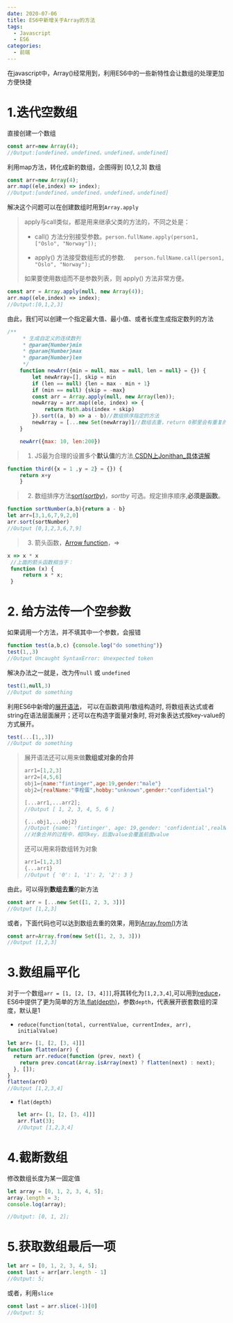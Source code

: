 ```yaml
---
date: 2020-07-06
title: ES6中新增关于Array的方法
tags:
  - Javascript
  - ES6
categories:
  - 前端
---
```

在javascript中，Array()经常用到，利用ES6中的一些新特性会让数组的处理更加方便快捷
# 1.迭代空数组

直接创建一个数组

```javascript
const arr=new Array(4);
//Output:[undefined，undefined，undefined，undefined]
```

利用map方法，转化成新的数组，企图得到 [0,1,2,3] 数组

```javascript
const arr=new Array(4);
arr.map((ele,index) => index);
//Output:[undefined，undefined，undefined，undefined]
```

解决这个问题可以在创建数组时用到`Array.apply`

> apply与call类似，都是用来继承父类的方法的，不同之处是：
>
> - call() 方法分别接受参数。`person.fullName.apply(person1, ["Oslo", "Norway"]);`
>
> - apply() 方法接受数组形式的参数.`	person.fullName.call(person1, "Oslo", "Norway");`
>
> 如果要使用数组而不是参数列表，则 apply() 方法非常方便。

```javascript
const arr = Array.apply(null, new Array(4));
arr.map((ele,index) => index);
//Output:[0,1,2,3]
```

由此，我们可以创建一个指定最大值、最小值、或者长度生成指定数列的方法

```javascript
/**
     * 生成自定义的连续数列
     * @param{Number}min
     * @param{Number}max
     * @param{Number}len
     */
    function newArr({min = null, max = null, len = null} = {}) {
        let newArray=[], skip = min
        if (len == null) {len = max - min + 1}
        if (min == null) {skip = -max}
        const arr = Array.apply(null, new Array(len));
        newArray = arr.map((ele, index) => {
            return Math.abs(index + skip)
        }).sort((a, b) => a - b)//数组排序指定的方法
        newArray = [...new Set(newArray)]//数组去重，return 0那里会有重复的0
    }

    newArr({max: 10, len:200})

```

>1. JS最为合理的设置多个**默认值**的方法,[CSDN上Jonithan_具体讲解](https://blog.csdn.net/a695993410/article/details/80717995)

   ```javascript
   function third({x = 1 ,y = 2} = {}) {
       return x+y
       }
   ```
>
>2. 数组排序方法[sort(*sortby*)](https://www.w3school.com.cn/js/jsref_sort.asp)，*sortby* 可选。规定排序顺序,**必须是函数**。

   ```javascript
   function sortNumber(a,b){return a - b}
   let arr=[3,1,6,7,9,2,0]
   arr.sort(sortNumber)
  //Output [0,1,2,3,6,7,9]
   ```

>3. 箭头函数，[Arrow function](https://www.liaoxuefeng.com/wiki/1022910821149312/1031549578462080)，=>

  ```javascript
  x => x * x
   //上面的箭头函数相当于：
   function (x) {
       return x * x;
   }
  ```

# 2. 给方法传一个空参数

如果调用一个方法，并不填其中一个参数，会报错

```javascript
function test(a,b,c) {console.log("do something")}
test(1,,3)
//Output Uncaught SyntaxError: Unexpected token
```

解决办法之一就是，改为传`null` 或 `undefined`

```javascript
test(1,null,3)
//Output do something
```

利用ES6中新增的[展开语法](https://developer.mozilla.org/zh-CN/docs/Web/JavaScript/Reference/Operators/Spread_syntax)， 可以在函数调用/数组构造时, 将数组表达式或者string在语法层面展开；还可以在构造字面量对象时, 将对象表达式按key-value的方式展开。

```javascript
test(...[1,,3])
//Output do something
```

> 展开语法还可以用来做**数组或对象的合并**
>
> ```javascript
> arr1=[1,2,3]
> arr2=[4,5,6]
> obj1={name:"fintinger",age:19,gender:"male"}
> obj2={realName:"李栓蛋",hobby:"unknown",gender:"confidential"}
> 
> [...arr1,...arr2];
> //Output [ 1, 2, 3, 4, 5, 6 ]
> 
> {...obj1,...obj2}
> //Output {name: 'fintinger', age: 19,gender: 'confidential',realName: '李栓蛋',hobby:'unknown'}
> //对象合并的过程中，相同key，后面value会覆盖前面value
> ```
>
> 还可以用来将数组转为对象
>
> ```javascript
> arr1=[1,2,3]
> {...arr1}
> //Output { '0': 1, '1': 2, '2': 3 }
> ```
>
> 

由此，可以得到**数组去重**的新方法

```javascript
const arr = [...new Set([1, 2, 3, 3])]
//Output [1,2,3]
```

或者，下面代码也可以达到数组去重的效果，用到[Array.from()](https://developer.mozilla.org/zh-CN/docs/Web/JavaScript/Reference/Global_Objects/Array/from)方法

```javascript
const arr=Array.from(new Set([1, 2, 3, 3]))
//Output [1,2,3]
```

# 3.数组扁平化

对于一个数组`arr = [1, [2, [3, 4]]]`,将其转化为`[1,2,3,4]`,可以用到[reduce](https://www.runoob.com/jsref/jsref-reduce.html)，ES6中提供了更为简单的方法,[flat(depth)](https://developer.mozilla.org/zh-TW/docs/Web/JavaScript/Reference/Global_Objects/Array/flat#Browser_compatibility)，参数`depth`，代表展开嵌套数组的深度，默认是1

- `reduce(function(total, currentValue, currentIndex, arr), initialValue)`

```javascript
let arr= [1, [2, [3, 4]]]
function flatten(arr) {
  return arr.reduce(function (prev, next) {
    return prev.concat(Array.isArray(next) ? flatten(next) : next);
  }, []);
}
flatten(arrO)
//Output [1,2,3,4]
```

- `flat(depth)`

  ```javascript
  let arr= [1, [2, [3, 4]]]
  arr.flat(3);
  //Output [1,2,3,4]
  ```

# 4.截断数组

修改数组长度为某一固定值

```javascript
let array = [0, 1, 2, 3, 4, 5];
array.length = 3;
console.log(array);

//Output: [0, 1, 2];
```

# 5.获取数组最后一项

```javascript
let arr = [0, 1, 2, 3, 4, 5];
const last = arr[arr.length - 1]
//Output: 5;
```

或者，利用`slice`

```javascript
const last = arr.slice(-1)[0]
//Output: 5;
```

